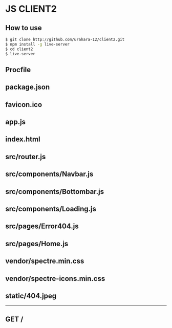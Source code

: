 # JS CLIENT2
## How to use
 ```sh
$ git clone http://github.com/urahara-12/client2.git
$ npm install -g live-server
$ cd client2
$ live-server
```

## Procfile

## package.json

## favicon.ico

## app.js

## index.html

## src/router.js

## src/components/Navbar.js

## src/components/Bottombar.js

## src/components/Loading.js

## src/pages/Error404.js

## src/pages/Home.js

## vendor/spectre.min.css

## vendor/spectre-icons.min.css

## static/404.jpeg

---

## GET /

